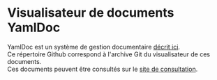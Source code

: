 # Visualisateur de documents YamlDoc
YamlDoc est un système de gestion documentaire [décrit ici](http://georef.eu/yamldoc/?doc=yamldoc).  
Ce répertoire Github correspond à l'archive Git du visualisateur de ces documents.  
Ces documents peuvent être consultés sur le [site de consultation](http://georef.eu/yamldoc/?doc=index).